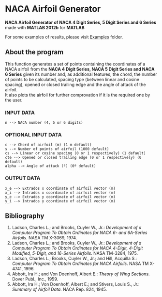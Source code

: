# NACA Airfoil Generator
**NACA Airfoil Generator of NACA 4 Digit Series, 5 Digit Series and 6 Series** made with **MATLAB 2012b** for **MATLAB**

For some examples of results, please visit [Examples](https://github.com/adeharo9/NACA-Airfoil-Generator/tree/master/Examples) folder.

## About the program

This function generates a set of points containing the coordinates of a NACA airfoil from the **NACA 4 Digit Series, NACA 5 Digit Series and NACA 6 Series** given its number and, as additional features, the chord, the number of points to be calculated, spacing type (between linear and cosine spacing), opened or closed trailing edge and the angle of attack of the airfoil.  
It also plots the airfoil for further comprovation if it is the required one by the user.

### INPUT DATA
	n --> NACA number (4, 5 or 6 digits)

### OPTIONAL INPUT DATA
	c --> Chord of airfoil (m) (1 m default)  
	s --> Number of points of airfoil (1000 default)  
	cs --> Linear or cosine spacing (0 or 1 respectively) (1 default)  
	cte --> Opened or closed trailing edge (0 or 1 respectively) (0 default)  
	alpha --> Angle of attack (º) (0º default)  

### OUTPUT DATA
	x_e --> Extrados x coordinate of airfoil vector (m)  
	x_i --> Intrados x coordinate of airfoil vector (m)  
	y_e --> Extrados y coordinate of airfoil vector (m)  
	y_i --> Intrados y coordinate of airfoil vector (m)

## Bibliography
1. Ladson, Charles L.; and Brooks, Cuyler W., Jr.: *Development of a Computer Program To Obtain Ordinates for NACA 6- and 6A-Series Airfoils*. NASA TM X-3069, 1974.
2. Ladson, Charles L.; and Brooks, Cuyler W., Jr.: *Development of a Computer Program To Obtain Ordinates for NACA 4-Digit, 4-Digit Modified, 5-Digit, and 16-Series Airfoils*. NASA TM-3284, 1975.
3. Ladson, Charles L.; Brooks, Cuyler W., Jr.; and Hill, Acquilla S.: *Computer Program To Obtain Ordinates for NACA Airfoils*. NASA TM X-4741, 1996.
4. Abbott, Ira H.; and Von Doenhoff, Albert E.: *Theory of Wing Sections*. Dover Publ., Inc., 1959.
5. Abbott, Ira H.; Von Doenhoff, Albert E.; and Stivers, Louis S., Jr.: *Summary of Airfoil Data*. NACA Rep. 824, 1945.
